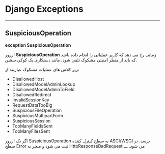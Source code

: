 # Django Exceptions


___
## SuspiciousOperation

**exception SuspiciousOperation**


اررور **SuspiciousOperation** زمانی رخ می دهد که کاربر عملیاتی را انجام داده باشد که باید از منظر امنیتی مشکوک تلقی شود، مانند دستکاری یک کوکی سشن.

 زیر کلاس های عملیات مشکوک عبارتند از:

- DisallowedHost
- DisallowedModelAdminLookup
- DisallowedModelAdminToField
- DisallowedRedirect
- InvalidSessionKey
- RequestDataTooBig
- SuspiciousFileOperation
- SuspiciousMultipartForm
- SuspiciousSession
- TooManyFieldsSent
- TooManyFilesSent
  
اگر یک اررور SuspiciousOperation به سطح کنترل کننده ASGI/WSGI برسد، در سطح Error ثبت می شود و منجر به HttpResponseBadRequest می شود.
ـــ
